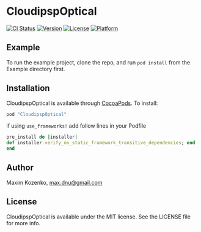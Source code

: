 # CloudipspOptical

[![CI Status](http://img.shields.io/travis/cloudipsp/CloudipspOptical.svg?style=flat)](https://travis-ci.org/cloudipsp/CloudipspOptical)
[![Version](https://img.shields.io/cocoapods/v/CloudipspOptical.svg?style=flat)](http://cocoapods.org/pods/CloudipspOptical)
[![License](https://img.shields.io/cocoapods/l/CloudipspOptical.svg?style=flat)](http://cocoapods.org/pods/CloudipspOptical)
[![Platform](https://img.shields.io/cocoapods/p/CloudipspOptical.svg?style=flat)](http://cocoapods.org/pods/CloudipspOptical)

## Example

To run the example project, clone the repo, and run `pod install` from the Example directory first.

## Installation

CloudipspOptical is available through [CocoaPods](http://cocoapods.org). To install:

```ruby
pod "CloudipspOptical"
```

if using `use_frameworks!` add follow lines in your Podfile

```ruby
pre_install do |installer|
def installer.verify_no_static_framework_transitive_dependencies; end
end
```

## Author

Maxim Kozenko, max.dnu@gmail.com

## License

CloudipspOptical is available under the MIT license. See the LICENSE file for more info.

